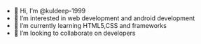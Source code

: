 - 👋 Hi, I’m @kuldeep-1999
- 👀 I’m interested in web development and android development
- 🌱 I’m currently learning HTML5,CSS and frameworks
- 💞️ I’m looking to collaborate on developers
<!--  📫 How to reach me -->

<!---
kuldeep-1999/kuldeep-1999 is a ✨ special ✨ repository because its `README.md` (this file) appears on your GitHub profile.
You can click the Preview link to take a look at your changes.
--->
